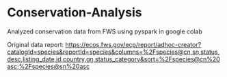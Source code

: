 # Conservation-Analysis
Analyzed conservation data from FWS using pyspark in google colab 


Original data report: https://ecos.fws.gov/ecp/report/adhoc-creator?catalogId=species&reportId=species&columns=%2Fspecies@cn,sn,status,desc,listing_date,id,country,gn,status_category&sort=%2Fspecies@cn%20asc;%2Fspecies@sn%20asc
